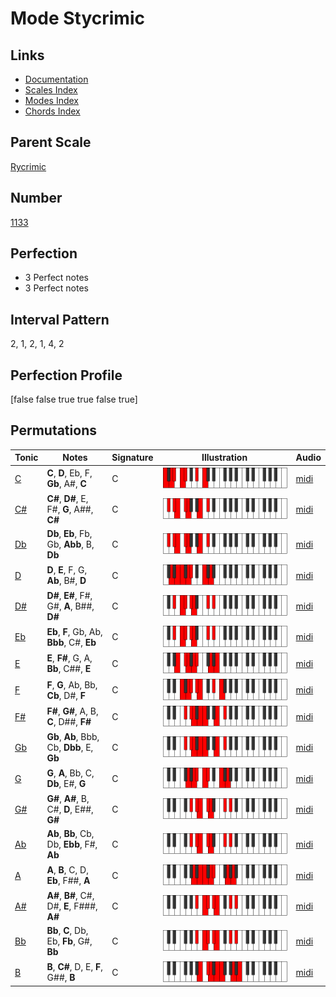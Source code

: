 # Mode Stycrimic

## Links

- [Documentation](index.md)
- [Scales Index](Scales.md)
- [Modes Index](Modes.md)
- [Chords Index](Chords.md)

## Parent Scale

[Rycrimic](ScaleRycrimic.md)

## Number

[1133](https://ianring.com/musictheory/scales/1133)

## Perfection

- 3 Perfect notes
- 3 Perfect notes

## Interval Pattern

2, 1, 2, 1, 4, 2

## Perfection Profile

[false false true true false true]

## Permutations

| Tonic | Notes | Signature | Illustration | Audio |
|-------|-------|-----------|--------------|-------|
| [C](ModeCNaturalStycrimic.md) | **C**, **D**, Eb, F, **Gb**, A#, **C** | C | ![CNaturalStycrimic](ModeCNaturalStycrimic.png) | [midi](https://github.com/edipermadi/music/blob/main/docs/ModeCNaturalStycrimic.mid?raw=true) |
| [C#](ModeCSharpStycrimic.md) | **C#**, **D#**, E, F#, **G**, A##, **C#** | C | ![CSharpStycrimic](ModeCSharpStycrimic.png) | [midi](https://github.com/edipermadi/music/blob/main/docs/ModeCSharpStycrimic.mid?raw=true) |
| [Db](ModeDFlatStycrimic.md) | **Db**, **Eb**, Fb, Gb, **Abb**, B, **Db** | C | ![DFlatStycrimic](ModeDFlatStycrimic.png) | [midi](https://github.com/edipermadi/music/blob/main/docs/ModeDFlatStycrimic.mid?raw=true) |
| [D](ModeDNaturalStycrimic.md) | **D**, **E**, F, G, **Ab**, B#, **D** | C | ![DNaturalStycrimic](ModeDNaturalStycrimic.png) | [midi](https://github.com/edipermadi/music/blob/main/docs/ModeDNaturalStycrimic.mid?raw=true) |
| [D#](ModeDSharpStycrimic.md) | **D#**, **E#**, F#, G#, **A**, B##, **D#** | C | ![DSharpStycrimic](ModeDSharpStycrimic.png) | [midi](https://github.com/edipermadi/music/blob/main/docs/ModeDSharpStycrimic.mid?raw=true) |
| [Eb](ModeEFlatStycrimic.md) | **Eb**, **F**, Gb, Ab, **Bbb**, C#, **Eb** | C | ![EFlatStycrimic](ModeEFlatStycrimic.png) | [midi](https://github.com/edipermadi/music/blob/main/docs/ModeEFlatStycrimic.mid?raw=true) |
| [E](ModeENaturalStycrimic.md) | **E**, **F#**, G, A, **Bb**, C##, **E** | C | ![ENaturalStycrimic](ModeENaturalStycrimic.png) | [midi](https://github.com/edipermadi/music/blob/main/docs/ModeENaturalStycrimic.mid?raw=true) |
| [F](ModeFNaturalStycrimic.md) | **F**, **G**, Ab, Bb, **Cb**, D#, **F** | C | ![FNaturalStycrimic](ModeFNaturalStycrimic.png) | [midi](https://github.com/edipermadi/music/blob/main/docs/ModeFNaturalStycrimic.mid?raw=true) |
| [F#](ModeFSharpStycrimic.md) | **F#**, **G#**, A, B, **C**, D##, **F#** | C | ![FSharpStycrimic](ModeFSharpStycrimic.png) | [midi](https://github.com/edipermadi/music/blob/main/docs/ModeFSharpStycrimic.mid?raw=true) |
| [Gb](ModeGFlatStycrimic.md) | **Gb**, **Ab**, Bbb, Cb, **Dbb**, E, **Gb** | C | ![GFlatStycrimic](ModeGFlatStycrimic.png) | [midi](https://github.com/edipermadi/music/blob/main/docs/ModeGFlatStycrimic.mid?raw=true) |
| [G](ModeGNaturalStycrimic.md) | **G**, **A**, Bb, C, **Db**, E#, **G** | C | ![GNaturalStycrimic](ModeGNaturalStycrimic.png) | [midi](https://github.com/edipermadi/music/blob/main/docs/ModeGNaturalStycrimic.mid?raw=true) |
| [G#](ModeGSharpStycrimic.md) | **G#**, **A#**, B, C#, **D**, E##, **G#** | C | ![GSharpStycrimic](ModeGSharpStycrimic.png) | [midi](https://github.com/edipermadi/music/blob/main/docs/ModeGSharpStycrimic.mid?raw=true) |
| [Ab](ModeAFlatStycrimic.md) | **Ab**, **Bb**, Cb, Db, **Ebb**, F#, **Ab** | C | ![AFlatStycrimic](ModeAFlatStycrimic.png) | [midi](https://github.com/edipermadi/music/blob/main/docs/ModeAFlatStycrimic.mid?raw=true) |
| [A](ModeANaturalStycrimic.md) | **A**, **B**, C, D, **Eb**, F##, **A** | C | ![ANaturalStycrimic](ModeANaturalStycrimic.png) | [midi](https://github.com/edipermadi/music/blob/main/docs/ModeANaturalStycrimic.mid?raw=true) |
| [A#](ModeASharpStycrimic.md) | **A#**, **B#**, C#, D#, **E**, F###, **A#** | C | ![ASharpStycrimic](ModeASharpStycrimic.png) | [midi](https://github.com/edipermadi/music/blob/main/docs/ModeASharpStycrimic.mid?raw=true) |
| [Bb](ModeBFlatStycrimic.md) | **Bb**, **C**, Db, Eb, **Fb**, G#, **Bb** | C | ![BFlatStycrimic](ModeBFlatStycrimic.png) | [midi](https://github.com/edipermadi/music/blob/main/docs/ModeBFlatStycrimic.mid?raw=true) |
| [B](ModeBNaturalStycrimic.md) | **B**, **C#**, D, E, **F**, G##, **B** | C | ![BNaturalStycrimic](ModeBNaturalStycrimic.png) | [midi](https://github.com/edipermadi/music/blob/main/docs/ModeBNaturalStycrimic.mid?raw=true) |
